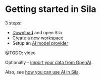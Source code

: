 # Getting started in Sila

3 steps:
- [Download](../download) and open Sila
- Create a new [workspace](./features/workspaces.md)
- Setup an [AI model provider](./features/any-ai.md)

@TODO: video

Optionally - [import your data from OpenAI](./features/import-from-chatgpt.md).

Also, see [how you can use AI in Sila](./how-to/use-ai.md).